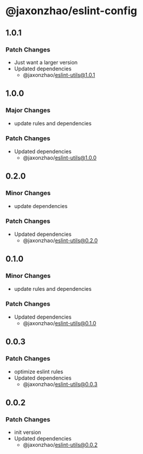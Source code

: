 # @jaxonzhao/eslint-config

## 1.0.1

### Patch Changes

- Just want a larger version
- Updated dependencies
  - @jaxonzhao/eslint-utils@1.0.1

## 1.0.0

### Major Changes

- update rules and dependencies

### Patch Changes

- Updated dependencies
  - @jaxonzhao/eslint-utils@1.0.0

## 0.2.0

### Minor Changes

- update dependencies

### Patch Changes

- Updated dependencies
  - @jaxonzhao/eslint-utils@0.2.0

## 0.1.0

### Minor Changes

- update rules and dependencies

### Patch Changes

- Updated dependencies
  - @jaxonzhao/eslint-utils@0.1.0

## 0.0.3

### Patch Changes

- optimize eslint rules
- Updated dependencies
  - @jaxonzhao/eslint-utils@0.0.3

## 0.0.2

### Patch Changes

- init version
- Updated dependencies
  - @jaxonzhao/eslint-utils@0.0.2
